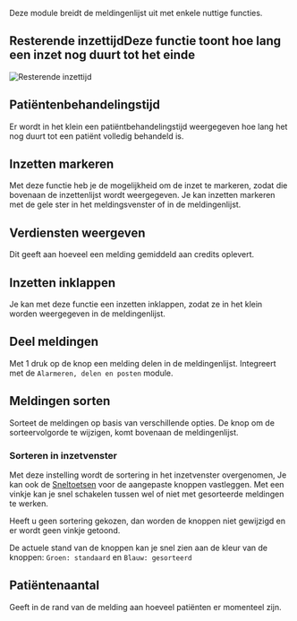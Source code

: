 Deze module breidt de meldingenlijst uit met enkele nuttige functies.

## Resterende inzettijdDeze functie toont hoe lang een inzet nog duurt tot het einde

![Resterende inzettijd](./remainingTime.png)

## Patiëntenbehandelingstijd

Er wordt in het klein een patiëntbehandelingstijd weergegeven hoe lang het nog duurt tot een patiënt volledig behandeld is.

## Inzetten markeren

Met deze functie heb je de mogelijkheid om de inzet te markeren, zodat die bovenaan de inzettenlijst wordt weergegeven.
Je kan inzetten markeren met de gele ster in het meldingsvenster of in de meldingenlijst.

## Verdiensten weergeven

Dit geeft aan hoeveel een melding gemiddeld aan credits oplevert.

## Inzetten inklappen

Je kan met deze functie een inzetten inklappen, zodat ze in het klein worden weergegeven in de meldingenlijst.

## Deel meldingen

Met 1 druk op de knop een melding delen in de meldingenlijst. Integreert met de `Alarmeren, delen en posten` module.

## Meldingen sorten

Sorteet de meldingen op basis van verschillende opties. De knop om de sorteervolgorde te wijzigen, komt bovenaan de meldingenlijst.

### Sorteren in inzetvenster

Met deze instelling wordt de sortering in het inzetvenster overgenomen,
Je kan ook de [Sneltoetsen](../hotkeys/) voor de aangepaste knoppen vastleggen.
Met een vinkje kan je snel schakelen tussen wel of niet met gesorteerde meldingen te werken.

Heeft u geen sortering gekozen, dan worden de knoppen niet gewijzigd en er wordt geen vinkje getoond.

De actuele stand van de knoppen kan je snel zien aan de kleur van de knoppen: `Groen: standaard` en `Blauw: gesorteerd`

## Patiëntenaantal

Geeft in de rand van de melding aan hoeveel patiënten er momenteel zijn.
